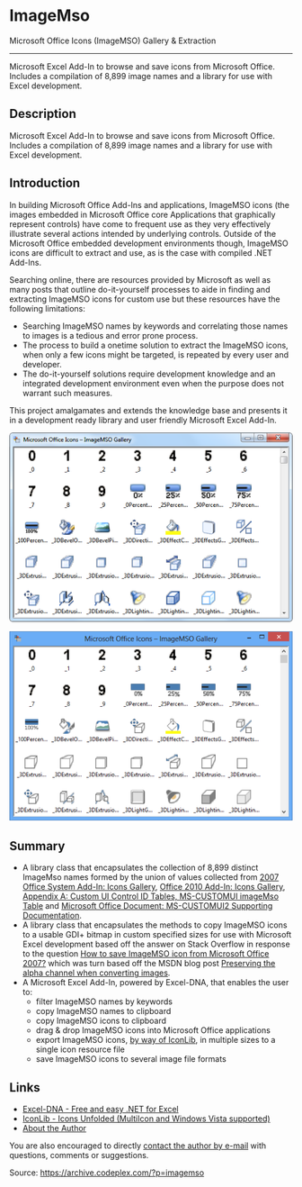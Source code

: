 # ImageMso
Microsoft Office Icons (ImageMSO) Gallery &amp; Extraction

---

Microsoft Excel Add-In to browse and save icons from Microsoft Office. Includes a compilation of 8,899 image names and a library for use with Excel development.

## Description

Microsoft Excel Add-In to browse and save icons from Microsoft Office.
Includes a compilation of 8,899 image names and a library for use with Excel development.

## Introduction

In building Microsoft Office Add-Ins and applications, ImageMSO icons (the images embedded in Microsoft Office core Applications that graphically represent controls) have come to frequent use as they very effectively illustrate several actions intended by underlying controls. Outside of the Microsoft Office embedded development environments though, ImageMSO icons are difficult to extract and use, as is the case with compiled .NET Add-Ins.

Searching online, there are resources provided by Microsoft as well as many posts that outline do-it-yourself processes to aide in finding and extracting ImageMSO icons for custom use but these resources have the following limitations:

- Searching ImageMSO names by keywords and correlating those names to images is a tedious and error prone process.
- The process to build a onetime solution to extract the ImageMSO icons, when only a few icons might be targeted, is repeated by every user and developer.
- The do-it-yourself solutions require development knowledge and an integrated development environment even when the purpose does not warrant such measures.

This project amalgamates and extends the knowledge base and presents it in a development ready library and user friendly Microsoft Excel Add-In.

![](https://github.com/christianjunk/ImageMso/blob/main/.assets/583bd751-034b-4ff3-94c1-ab0104277939.png?raw=true)

![](https://github.com/christianjunk/ImageMso/blob/main/.assets/d23543dd-d8c0-4dca-af66-f295d1b37c16.png?raw=true)

## Summary

- A library class that encapsulates the collection of 8,899 distinct ImageMso names formed by the union of values collected from [2007 Office System Add-In: Icons Gallery](https://web.archive.org/web/20180330183754mp_/https://www.microsoft.com/en-us/download/details.aspx?id=11675), [Office 2010 Add-In: Icons Gallery](https://web.archive.org/web/20180330183754mp_/https://www.microsoft.com/en-us/download/details.aspx?id=21103), [Appendix A: Custom UI Control ID Tables, MS-CUSTOMUI imageMso Table](https://web.archive.org/web/20180330183754mp_/http://msdn.microsoft.com/en-us/library/dd953682.aspx) and [Microsoft Office Document: MS-CUSTOMUI2 Supporting Documentation](https://web.archive.org/web/20180330183754mp_/https://www.microsoft.com/en-us/download/details.aspx?id=727).
- A library class that encapsulates the methods to copy ImageMSO icons to a usable GDI+ bitmap in custom specified sizes for use with Microsoft Excel development based off the answer on Stack Overflow in response to the question [How to save ImageMSO icon from Microsoft Office 2007?](https://web.archive.org/web/20180330183754mp_/http://stackoverflow.com/questions/1073322/how-to-save-imagemso-icon-from-microsoft-office-2007) which was turn based off the MSDN blog post [Preserving the alpha channel when converting images](https://web.archive.org/web/20180330183754mp_/http://blogs.msdn.com/b/andreww/archive/2007/10/10/preserving-the-alpha-channel-when-converting-images.aspx).
- A Microsoft Excel Add-In, powered by Excel-DNA, that enables the user to:
  - filter ImageMSO names by keywords
  - copy ImageMSO names to clipboard
  - copy ImageMSO icons to clipboard
  - drag & drop ImageMSO icons into Microsoft Office applications
  - export ImageMSO icons, [by way of IconLib](https://web.archive.org/web/20180330183754mp_/http://www.codeproject.com/Articles/16178/IconLib-Icons-Unfolded-MultiIcon-and-Windows-Vista), in multiple sizes to a single icon resource file
  - save ImageMSO icons to several image file formats

## Links

- [Excel-DNA - Free and easy .NET for Excel](https://web.archive.org/web/20180330183754mp_/http://excel-dna.net/)
- [IconLib - Icons Unfolded (MultiIcon and Windows Vista supported)](https://web.archive.org/web/20180330183754mp_/http://www.codeproject.com/Articles/16178/IconLib-Icons-Unfolded-MultiIcon-and-Windows-Vista)
- [About the Author](https://web.archive.org/web/20180330183754mp_/https://www.facebook.com/altonxl)

You are also encouraged to directly [contact the author by e-mail](mailto:alton.x.lam@gmail.com) with questions, comments or suggestions.

Source: https://archive.codeplex.com/?p=imagemso
